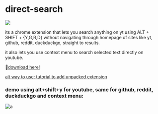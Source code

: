 # direct-search
![](/icons/blueicon/128.png)

its a chrome extension that lets you search anything on yt using ALT + SHIFT + {Y,G,R,D} without navigating through homepage of sites like yt, github, reddit, duckduckgo, straight to results.

it also lets you use context menu to search selected text directly on youtube.

🤠[download here!](https://github.com/AsherCarneiro/yt-search-bar/releases)

[alt way to use: tutorial to add unpacked extension](https://www.youtube.com/watch?v=oswjtLwCUqg)

### demo using alt+shift+y for youtube, same for github, reddit, duckduckgo and context menu:

![a](demo.gif)


